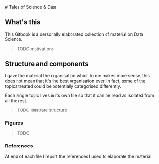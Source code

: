 # Tales of Science & Data

## What's this

This Gitbook is a personally elaborated collection of material on Data Science.

> TODO motivations

## Structure and components

I gave the material the organisation which to me makes more sense, this does not mean that it's the best organisation ever. In fact, some of the topics treated could be potentially categorised differently.

Each single topic lives in its own file so that it can be read as isolated from all the rest.

> TODO illustrate structure

### Figures

> TODO

### References

At end of each file I report the references I used to elaborate the material.